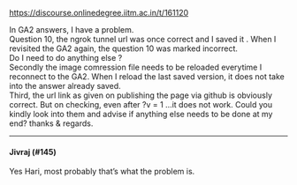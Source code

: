 https://discourse.onlinedegree.iitm.ac.in/t/161120

In GA2 answers, I have a problem.<br/>
Question 10, the ngrok tunnel url was once correct and I saved it . When I revisited the GA2 again, the question 10 was marked incorrect.<br/>
Do I need to do anything else ?<br/>
Secondly the image comression file needs to be reloaded everytime I reconnect to the GA2. When I reload the last saved version, it does not take into the answer already saved.<br/>
Third, the url link as given on publishing the page via github is obviously correct. But on checking, even after ?v = 1 …it does not work. Could you kindly look into them and advise if anything else needs to be done at my end? thanks &amp; regards.</p><hr>

<h4>Jivraj (#145)</h4>
<p>Yes Hari, most probably that’s what the problem is.